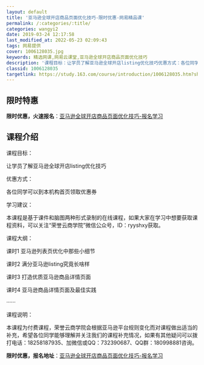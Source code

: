 ```yaml
---
layout: default
title: '亚马逊全球开店商品页面优化技巧-限时优惠-网易精品课'
permalink: /:categories/:title/
categories: wangyi2
date: 2019-03-24 12:17:58
last_modified_at: 2022-05-23 02:09:43
tags: 网易提供
cover: 1006128035.jpg
keywords: 精选网课,网易云课堂,亚马逊全球开店商品页面优化技巧
description: '课程目标：让学员了解亚马逊全球开店listing优化技巧优惠方式：各位同学可以到本机构首页领取优惠券学习建议：本课程是基'
classid: 1006128035
targetlink: https://study.163.com/course/introduction/1006128035.htm?share=1&shareId=1025206652&utm_campaign=share&utm_medium=iphoneShare&utm_source=&utm_u=1025206652
---
```


## 限时特惠

**限时优惠，火速报名**：[亚马逊全球开店商品页面优化技巧-报名学习](https://study.163.com/course/introduction/1006128035.htm?share=1&shareId=1025206652&utm_campaign=share&utm_medium=iphoneShare&utm_source=&utm_u=1025206652)

## 课程介绍

课程目标：

让学员了解亚马逊全球开店listing优化技巧 

优惠方式：

各位同学可以到本机构首页领取优惠券

学习建议：

本课程是基于课件和脑图两种形式录制的在线课程，如果大家在学习中想要获取课程资料，可以关注“荣誉云商学院”微信公众号，ID：ryyshxy获取。

课程大纲：

课时1 亚马逊列表页优化中那些小细节

课时2 满分亚马逊listing究竟长啥样

课时3 打造优质亚马逊商品详情页面

课时4 亚马逊商品详情页面及最佳实践

······

课程说明：

本课程为付费课程，荣誉云商学院会根据亚马逊平台规则变化而对课程做出适当的补充，希望各位同学能够理解并关注我们的课程补充情况，如果有其他疑问可以拨打电话：18258187935、加微信或QQ：732390687、QQ群：180998881咨询。

**限时优惠，报名地址**：[亚马逊全球开店商品页面优化技巧-报名学习](https://study.163.com/course/introduction/1006128035.htm?share=1&shareId=1025206652&utm_campaign=share&utm_medium=iphoneShare&utm_source=&utm_u=1025206652)


